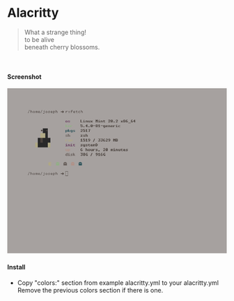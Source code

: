 # Alacritty

> What a strange thing!  
to be alive  
beneath cherry blossoms.

<br>

#### Screenshot

![screenshot of alacritty theme](https://github.com/blossom-theme/alacritty/blob/main/scrot/screen.png "Blossom For Alacritty")


#### Install

- Copy "colors:" section from example alacritty.yml to your alacritty.yml Remove the previous colors section if there is one.
